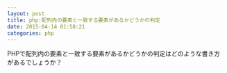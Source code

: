 ```yaml
---
layout: post
title: php:配列内の要素と一致する要素があるかどうかの判定
date: 2015-04-14 01:58:21
categories: php
---
```

<!-- {% raw %} -->
<p>PHPで配列内の要素と一致する要素があるかどうかの判定はどのような書き方があるでしょうか？</p>
<!-- {% endraw %} -->
